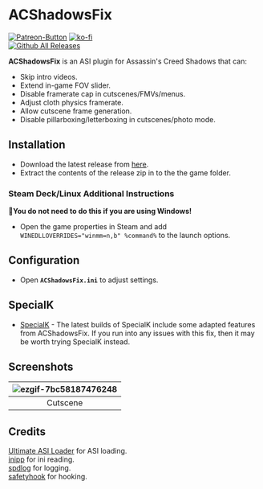 # ACShadowsFix
[![Patreon-Button](https://github.com/Lyall/ACShadowsFix/blob/main/.github/Patreon-Button.png?raw=true)](https://www.patreon.com/Wintermance) 
[![ko-fi](https://ko-fi.com/img/githubbutton_sm.svg)](https://ko-fi.com/W7W01UAI9)<br />
[![Github All Releases](https://img.shields.io/github/downloads/Lyall/ACShadowsFix/total.svg)](https://github.com/Lyall/ACShadowsFix/releases)

**ACShadowsFix** is an ASI plugin for Assassin's Creed Shadows that can:
- Skip intro videos.
- Extend in-game FOV slider.
- Disable framerate cap in cutscenes/FMVs/menus.
- Adjust cloth physics framerate.
- Allow cutscene frame generation.
- Disable pillarboxing/letterboxing in cutscenes/photo mode.

## Installation  
- Download the latest release from [here](https://github.com/Lyall/ACShadowsFix/releases). 
- Extract the contents of the release zip in to the the game folder.  

### Steam Deck/Linux Additional Instructions
🚩**You do not need to do this if you are using Windows!**  
- Open the game properties in Steam and add `WINEDLLOVERRIDES="winmm=n,b" %command%` to the launch options.  

## Configuration
- Open **`ACShadowsFix.ini`** to adjust settings.

## SpecialK
- [SpecialK](https://www.special-k.info/) - The latest builds of SpecialK include some adapted features from ACShadowsFix. If you run into any issues with this fix, then it may be worth trying SpecialK instead.

## Screenshots
| ![ezgif-7bc58187476248](https://github.com/user-attachments/assets/ea03950e-6a38-4253-8acd-4ba66c91374f) |
|:--:|
| Cutscene |

## Credits
[Ultimate ASI Loader](https://github.com/ThirteenAG/Ultimate-ASI-Loader) for ASI loading. <br />
[inipp](https://github.com/mcmtroffaes/inipp) for ini reading. <br />
[spdlog](https://github.com/gabime/spdlog) for logging. <br />
[safetyhook](https://github.com/cursey/safetyhook) for hooking.
